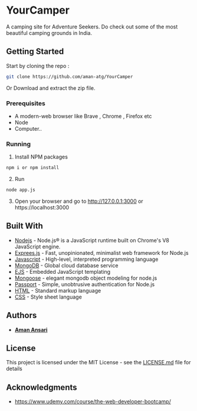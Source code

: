 # YourCamper

A camping site for Adventure Seekers. Do check out some of the most beautiful camping grounds in India.

## Getting Started

Start by cloning the repo : 
```sh
git clone https://github.com/aman-atg/YourCamper
```
Or Download and extract the zip file.
### Prerequisites

* A modern-web browser like Brave , Chrome , Firefox etc
* Node
* Computer..

### Running

1. Install NPM packages
```sh
npm i or npm install
```
2. Run 
```sh
node app.js
```
3. Open your browser and go to http://127.0.0.1:3000 or https://localhost:3000

## Built With


* [Nodejs](https://nodejs.org/en/) - Node.js® is a JavaScript runtime built on Chrome's V8 JavaScript engine.
* [Exprees.js](https://expressjs.com) - Fast, unopinionated, minimalist web framework for Node.js
* [Javascript](https://www.javascript.com/) - High-level, interpreted programming language
* [MongoDB](https://www.mongodb.com/cloud) - Global cloud database service
* [EJS](https://ejs.co) - Embedded JavaScript templating
* [Mongoose](https://mongoosejs.com/) - elegant mongodb object modeling for node.js
* [Passport](http://www.passportjs.org/) - Simple, unobtrusive authentication for Node.js
* [HTML](https://www.html.com/) - Standard markup language
* [CSS](https://css.com) - Style sheet language

## Authors

* **[Aman Ansari](https://github.com/aman-atg)**

## License

This project is licensed under the MIT License - see the [LICENSE.md](https://github.com/aman-atg/YourCamper/blob/master/LICENSE) file for details

## Acknowledgments

* https://www.udemy.com/course/the-web-developer-bootcamp/

